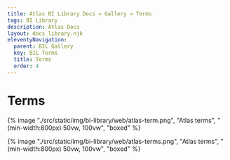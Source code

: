 ```yaml
---
title: Atlas BI Library Docs » Gallery » Terms
tags: BI Library
description: Atlas Docs
layout: docs_library.njk
eleventyNavigation:
  parent: BIL Gallery
  key: BIL Terms
  title: Terms
  order: 4
---
```


# Terms

{% image "./src/static/img/bi-library/web/atlas-term.png", "Atlas terms", "(min-width:800px) 50vw, 100vw", "boxed" %}

{% image "./src/static/img/bi-library/web/atlas-terms.png", "Atlas terms", "(min-width:800px) 50vw, 100vw", "boxed" %}
